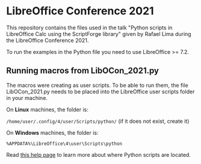 # LibreOffice Conference 2021

This repository contains the files used in the talk "Python scripts in LibreOffice Calc using the ScriptForge library" given by Rafael Lima during the LibreOffice Conference 2021.

To run the examples in the Python file you need to use LibreOffice >= 7.2.

## Running macros from LibOCon_2021.py

The macros were creating as user scripts. To be able to run them, the file LibOCon_2021.py needs to be placed into the LibreOffice user scripts folder in your machine.

On **Linux** machines, the folder is:

`/home/user/.config/4/user/Scripts/python/` (if it does not exist, create it)

On **Windows** machines, the folder is:

`%APPDATA%\LibreOffice\4\user\Scripts\python`

Read [this help page](https://help.libreoffice.org/latest/en-US/text/sbasic/python/python_locations.html) to learn more about where Python scripts are located.
